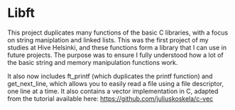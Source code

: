 # Libft
This project duplicates many functions of the basic C libraries, with a focus on string maniplation and linked lists. This was the first project of my studies at Hive Helsinki, and these functions form a library that I can use in future projects. The purpose was to ensure I fully understood how a lot of the basic string and memory manipulation functions work.

It also now includes ft_printf (which duplicates the printf function) and get_next_line, which allows you to easily read a file using a file descriptor, one line at a time.
It also contains a vector implementation in C, adapted from the tutorial available here: https://github.com/juliuskoskela/c-vec
